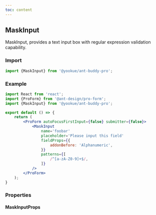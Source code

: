 ```yaml
---
toc: content
---
```


## MaskInput

MaskInput, provides a text input box with regular expression validation capability.

### Import

```jsx | pure
import {MaskInput} from '@yookue/ant-buddy-pro';
```

### Example

```jsx
import React from 'react';
import {ProForm} from '@ant-design/pro-form';
import {MaskInput} from '@yookue/ant-buddy-pro';

export default () => {
    return (
        <ProForm autoFocusFirstInput={false} submitter={false}>
            <MaskInput
                name='foobar'
                placeholder='Please input this field'
                fieldProps={{
                    addonBefore: 'Alphanumeric',
                }}
                patterns={[
                    /^[a-zA-Z0-9]+$/,
                ]}
            />
        </ProForm>
    );
}
```

### Properties

#### MaskInputProps

<API src="@/form/MaskInput/index.tsx" hideTitle></API>

